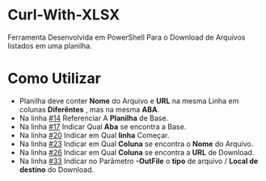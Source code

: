 # Curl-With-XLSX

Ferramenta Desenvolvida em PowerShell Para o Download de Arquivos listados em uma planilha.<br>

# Como Utilizar 

 - Planilha deve conter **Nome** do Arquivo e **URL** na mesma Linha em colunas **Diferêntes** , mas na mesma **ABA**.
 - Na linha [#14](https://github.com/williamanjo/Curl-With-XLSX/blob/8422fb934479a8d7d850871f5224768930af7575/Main.ps1#L14) Referenciar A **Planilha** de Base.
 - Na linha [#17](https://github.com/williamanjo/Curl-With-XLSX/blob/8422fb934479a8d7d850871f5224768930af7575/Main.ps1#L17) Indicar Qual **Aba** se encontra a Base.
 - Na linha [#20](https://github.com/williamanjo/Curl-With-XLSX/blob/8422fb934479a8d7d850871f5224768930af7575/Main.ps1#L20) Indicar em Qual **linha** Começar.
 - Na linha [#23](https://github.com/williamanjo/Curl-With-XLSX/blob/8422fb934479a8d7d850871f5224768930af7575/Main.ps1#L23) Indicar em Qual **Coluna** se encontra o **Nome** do Arquivo.
 - Na linha [#26](https://github.com/williamanjo/Curl-With-XLSX/blob/8422fb934479a8d7d850871f5224768930af7575/Main.ps1#L26) Indicar em Qual **Coluna** se encontra a **URL** de Download.
 - Na linha [#33](https://github.com/williamanjo/Curl-With-XLSX/blob/8422fb934479a8d7d850871f5224768930af7575/Main.ps1#L33) Indicar no Parâmetro **-OutFile** o **tipo** de arquivo / **Local de destino** do Download.

